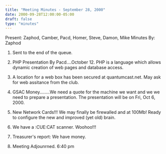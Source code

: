 ```yaml
---
title: "Meeting Minutes - September 28, 2000"
date: 2000-09-28T12:00:00-05:00
draft: false
type: "minutes"
---
```


Present:    Zaphod, Camber, Pacd, Homer, Steve, Damon, Mike Minutes By: Zaphod </p><p>
1.  Sent to the end of the queue. </p><p>
2.  PHP Presentation By Pacd....October 12.  PHP is a language which allows dynamic creation of web pages and database access. </p><p>
3.  A location for a web box has been secured at quantumcast.net.  May ask for web assitance from the club. </p><p>
4.  GSAC Money........We need a quote for the machine we want and we we need to prepare a presentation.  The presentation will be on  Fri, Oct 6, 2000. </p><p>
5.  New Network Cards!!!  We may finally be firewalled and at 100Mb! Ready to configure the new and improved (yet old) brain. </p><p>
6.  We have a :CUE:CAT scanner.  Woohoo!!! </p><p>
7.  Treasurer's report:  We have money. </p><p>
8.  Meeting Adjounrned.  6:40 pm </p>
